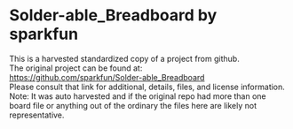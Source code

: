 
# Solder-able_Breadboard by sparkfun  
This is a harvested standardized copy of a project from github.  
The original project can be found at:  
https://github.com/sparkfun/Solder-able_Breadboard  
Please consult that link for additional, details, files, and license information.  
Note: It was auto harvested and if the original repo had more than one board file or anything out of the ordinary the files here are likely not representative.  
    